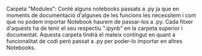 Carpeta "Modules":
Conté alguns notebooks passats a .py ja que en moments de documentació d'algunes de les funcions les necessitem i com que no podem importar Notebook haurem de passar-los a .py.
Cada fitxer d'aquests ha de tenir el seu respectiu ".ipynb" en la carpeta superior i documentat. 
Aquesta carpeta tindrà el mateix contingut en quant a funcionalitat de codi però passat a .py per poder-lo importar en altres Notebooks.